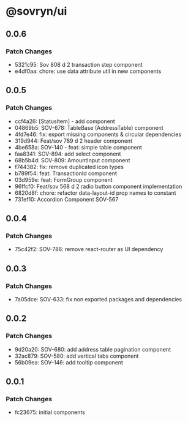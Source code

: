 # @sovryn/ui

## 0.0.6

### Patch Changes

- 5321c95: Sov 808 d 2 transaction step component
- e4df0aa: chore: use data attribute util in new components

## 0.0.5

### Patch Changes

- ccf4a26: [StatusItem] - add component
- 04869b5: SOV-678: TableBase (AddressTable) component
- 4fd7e46: fix: export missing components & circular dependencies
- 319d944: Feat/sov 789 d 2 header component
- 4be658a: SOV-140 - feat: simple table component
- faa8341: SOV-894: add select component
- 68b5b4d: SOV-809: AmountInput component
- f744382: fix: remove duplicated icon types
- b789f54: feat: TransactionId component
- 03d959e: feat: FormGroup component
- 96ffcf0: Feat/sov 568 d 2 radio button component implementation
- 6820d8f: chore: refactor data-layout-id prop names to constant
- 731ef10: Accordion Component SOV-567

## 0.0.4

### Patch Changes

- 75c42f2: SOV-786: remove react-router as UI dependency

## 0.0.3

### Patch Changes

- 7a05dce: SOV-633: fix non exported packages and dependencies

## 0.0.2

### Patch Changes

- 9d20a20: SOV-680: add address table pagination component
- 32ac879: SOV-580: add vertical tabs component
- 56b09ea: SOV-146: add tooltip component

## 0.0.1

### Patch Changes

- fc23675: initial components

